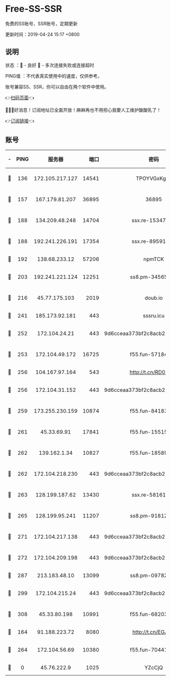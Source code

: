# Free-SS-SSR

免费的SS账号、SSR账号，定期更新

更新时间：2019-04-24 15:17 +0800

## 说明

状态     ：🙂 - 良好 🙁 - 多次连接失败或连接超时

PING值   ：不代表真实使用中的速度，仅供参考。

账号兼容SS、SSR，你可以自由在两个软件中使用。

👉[扫码页面](https://liesauer.github.io/Free-SS-SSR/)👈

🎉🎉🎉好消息！订阅地址已全面开放！麻麻再也不用担心我要人工维护酸酸乳了！

👉[订阅链接](https://www.liesauer.net/yogurt/subscribe?ACCESS_TOKEN=DAYxR3mMaZAsaqUb)👈

## 账号

|-|PING|服务器|端口|密码|加密方式|区域|
|:----:|:----:|:-----:|-----:|:----:|:----:|:----:|
|🙂|136|172.105.217.127|14541|TPOYVGxKglpi|aes-256-cfb|JP|
|🙂|157|167.179.81.207|36895|36895|aes-256-cfb|JP|
|🙂|188|134.209.48.248|14704|ssx.re-15347823|aes-256-cfb|US|
|🙂|188|192.241.226.191|17354|ssx.re-89591313|aes-256-cfb|US|
|🙂|192|138.68.233.12|57206|npmTCK|rc4-md5|US|
|🙂|203|192.241.221.124|12251|ss8.pm-34565272|aes-256-cfb|US|
|🙂|216|45.77.175.103|2019|doub.io|aes-128-ctr|SG|
|🙂|241|185.173.92.181|443|sssru.icu|rc4-md5|RU|
|🙂|252|172.104.24.21|443|9d6cceaa373bf2c8acb22e60b6a58be6|aes-256-cfb|US|
|🙂|253|172.104.49.172|16725|f55.fun-57184998|aes-256-cfb|SG|
|🙂|256|104.167.97.164|543|http://t.cn/RD0D7sx|rc4-md5|CA|
|🙂|256|172.104.31.152|443|9d6cceaa373bf2c8acb22e60b6a58be6|aes-256-cfb|US|
|🙂|259|173.255.230.159|10874|f55.fun-84183514|aes-256-cfb|US|
|🙂|261|45.33.69.91|17841|f55.fun-15515168|aes-256-cfb|US|
|🙂|262|139.162.1.34|10827|f55.fun-18589749|aes-256-cfb|SG|
|🙂|262|172.104.218.230|443|9d6cceaa373bf2c8acb22e60b6a58be6|aes-256-cfb|US|
|🙂|263|128.199.187.62|13430|ssx.re-58161768|aes-256-cfb|SG|
|🙂|265|128.199.95.241|11207|ss8.pm-91812416|aes-256-cfb|SG|
|🙂|271|172.104.217.138|443|9d6cceaa373bf2c8acb22e60b6a58be6|aes-256-cfb|US|
|🙂|272|172.104.209.198|443|9d6cceaa373bf2c8acb22e60b6a58be6|aes-256-cfb|US|
|🙂|287|213.183.48.10|13099|ss8.pm-09782866|rc4-md5|RU|
|🙂|299|172.104.215.24|443|9d6cceaa373bf2c8acb22e60b6a58be6|aes-256-cfb|US|
|🙂|308|45.33.80.198|10991|f55.fun-68203987|aes-256-cfb|US|
|🙂|164|91.188.223.72|8080|http://t.cn/EGJIyrl|rc4-md5|RU|
|🙂|264|172.104.56.69|10380|f55.fun-70441815|aes-256-cfb|SG|
|🙁|0|45.76.222.9|1025|YZcCjQ|rc4-md5|JP|
